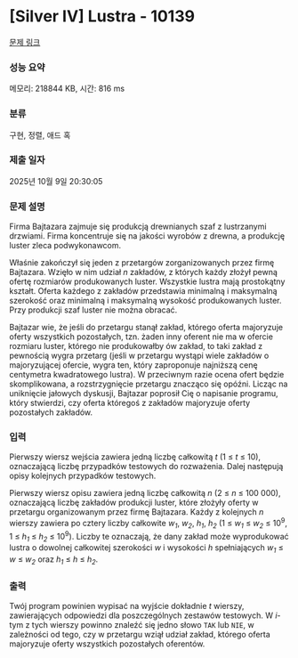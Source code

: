 # [Silver IV] Lustra - 10139 

[문제 링크](https://www.acmicpc.net/problem/10139) 

### 성능 요약

메모리: 218844 KB, 시간: 816 ms

### 분류

구현, 정렬, 애드 혹

### 제출 일자

2025년 10월 9일 20:30:05

### 문제 설명

<p>Firma Bajtazara zajmuje się produkcją drewnianych szaf z lustrzanymi drzwiami. Firma koncentruje się na jakości wyrobów z drewna, a produkcję luster zleca podwykonawcom.</p>

<p>Właśnie zakończył się jeden z przetargów zorganizowanych przez firmę Bajtazara. Wzięło w nim udział <em>n</em> zakładów, z których każdy złożył pewną ofertę rozmiarów produkowanych luster. Wszystkie lustra mają prostokątny kształt. Oferta każdego z zakładów przedstawia minimalną i maksymalną szerokość oraz minimalną i maksymalną wysokość produkowanych luster. Przy produkcji szaf luster nie można obracać.</p>

<p>Bajtazar wie, że jeśli do przetargu stanął zakład, którego oferta majoryzuje oferty wszystkich pozostałych, tzn. żaden inny oferent nie ma w ofercie rozmiaru luster, którego nie produkowałby ów zakład, to taki zakład z pewnością wygra przetarg (jeśli w przetargu wystąpi wiele zakładów o majoryzującej ofercie, wygra ten, który zaproponuje najniższą cenę centymetra kwadratowego lustra). W przeciwnym razie ocena ofert będzie skomplikowana, a rozstrzygnięcie przetargu znacząco się opóźni. Licząc na uniknięcie jałowych dyskusji, Bajtazar poprosił Cię o napisanie programu, który stwierdzi, czy oferta któregoś z zakładów majoryzuje oferty pozostałych zakładów.</p>

### 입력 

 <p>Pierwszy wiersz wejścia zawiera jedną liczbę całkowitą <em>t</em> (1 ≤ <em>t</em> ≤ 10), oznaczającą liczbę przypadków testowych do rozważenia. Dalej następują opisy kolejnych przypadków testowych.</p>

<p>Pierwszy wiersz opisu zawiera jedną liczbę całkowitą <em>n</em> (2 ≤ <em>n</em> ≤ 100 000), oznaczającą liczbę zakładów produkcji luster, które złożyły oferty w przetargu organizowanym przez firmę Bajtazara. Każdy z kolejnych <em>n</em> wierszy zawiera po cztery liczby całkowite <em>w<sub>1</sub></em>, <em>w<sub>2</sub></em>, <em>h<sub>1</sub></em>, <em>h<sub>2</sub></em> (1 ≤ <em>w<sub>1</sub></em> ≤ <em>w<sub>2</sub></em> ≤ 10<sup>9</sup>, 1 ≤ <em>h<sub>1</sub></em> ≤ <em>h<sub>2</sub></em> ≤ 10<sup>9</sup>). Liczby te oznaczają, że dany zakład może wyprodukować lustra o dowolnej całkowitej szerokości <em>w</em> i wysokości <em>h</em> spełniających <em>w<sub>1</sub></em> ≤ <em>w</em> ≤ <em>w<sub>2</sub></em> oraz <em>h<sub>1</sub></em> ≤ <em>h</em> ≤ <em>h<sub>2</sub></em>.</p>

### 출력 

 <p>Twój program powinien wypisać na wyjście dokładnie <em>t</em> wierszy, zawierających odpowiedzi dla poszczególnych zestawów testowych. W <em>i</em>-tym z tych wierszy powinno znaleźć się jedno słowo <code>TAK</code> lub <code>NIE</code>, w zależności od tego, czy w przetargu wziął udział zakład, którego oferta majoryzuje oferty wszystkich pozostałych oferentów.</p>

